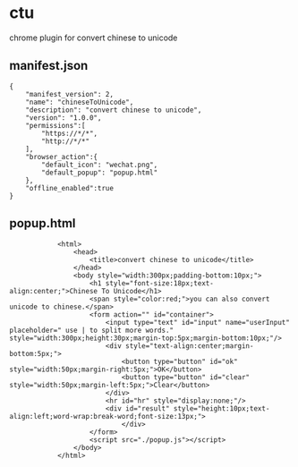 # ctu
chrome plugin for convert chinese to unicode
## manifest.json
    {
        "manifest_version": 2,
        "name": "chineseToUnicode",
        "description": "convert chinese to unicode",
        "version": "1.0.0",
        "permissions":[
            "https://*/*",
            "http://*/*"
        ],
        "browser_action":{
            "default_icon": "wechat.png",
            "default_popup": "popup.html"
        },
        "offline_enabled":true
    }
## popup.html
                <html>
                    <head>
                        <title>convert chinese to unicode</title>
                    </head>
                    <body style="width:300px;padding-bottom:10px;">
                        <h1 style="font-size:18px;text-align:center;">Chinese To Unicode</h1>
                        <span style="color:red;">you can also convert unicode to chinese.</span>
                        <form action="" id="container">
                            <input type="text" id="input" name="userInput"  placeholder=" use | to split more words." style="width:300px;height:30px;margin-top:5px;margin-bottom:10px;"/>
                            <div style="text-align:center;margin-bottom:5px;">
                                <button type="button" id="ok" style="width:50px;margin-right:5px;">OK</button>
                                <button type="button" id="clear" style="width:50px;margin-left:5px;">Clear</button>
                            </div>
                            <hr id="hr" style="display:none;"/>
                            <div id="result" style="height:10px;text-align:left;word-wrap:break-word;font-size:13px;">
                                </div>
                        </form>
                        <script src="./popup.js"></script>
                    </body>
                </html>

